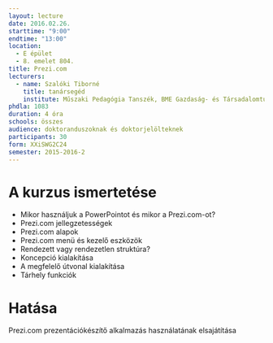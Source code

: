 ```yaml
---
layout: lecture
date: 2016.02.26.
starttime: "9:00"
endtime: "13:00"
location:
  - E épület
  - 8. emelet 804.
title: Prezi.com
lecturers:
  - name: Szalóki Tiborné
    title: tanársegéd
    institute: Műszaki Pedagógia Tanszék, BME Gazdaság- és Társadalomtudományi Kar
phdla: 1083
duration: 4 óra
schools: összes
audience: doktoranduszoknak és doktorjelölteknek 
participants: 30
form: XXiSWG2C24
semester: 2015-2016-2
---
```


# A kurzus ismertetése

* Mikor használjuk a PowerPointot és mikor a Prezi.com-ot?
* Prezi.com jellegzetességek
* Prezi.com alapok
* Prezi.com menü és kezelő eszközök
* Rendezett vagy rendezetlen struktúra?
* Koncepció kialakítása
* A megfelelő útvonal kialakítása
* Tárhely funkciók

# Hatása

Prezi.com prezentációkészítő alkalmazás használatának elsajátítása
